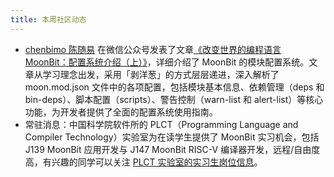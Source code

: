 ```yaml
---
title: 本周社区动态
---
```


- [chenbimo 陈随易](https://github.com/chenbimo) 在微信公众号发表了文章[《改变世界的编程语言 MoonBit：配置系统介绍（上）》](https://mp.weixin.qq.com/s/DZBJMFutT8um9FX2SxBNHg)，详细介绍了 MoonBit 的模块配置系统。文章从学习理念出发，采用「剥洋葱」的方式层层递进，深入解析了 moon.mod.json 文件中的各项配置，包括模块基本信息、依赖管理（deps 和 bin-deps）、脚本配置（scripts）、警告控制（warn-list 和 alert-list）等核心功能，为开发者提供了全面的配置系统使用指南。
- 常驻消息：中国科学院软件所的 PLCT（Programming Language and Compiler Technology）实验室为在读学生提供了 MoonBit 实习机会，包括 J139 MoonBit 应用开发与 J147 MoonBit RISC-V 编译器开发，远程/自由度高，有兴趣的同学可以关注 [PLCT 实验室的实习生岗位信息](https://github.com/plctlab/weloveinterns/blob/master/open-internships.md)。
